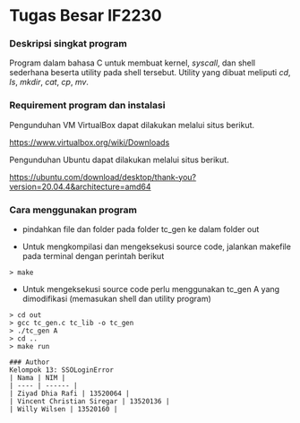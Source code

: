 # Tugas Besar IF2230

### Deskripsi singkat program

Program dalam bahasa C untuk membuat kernel, <i>syscall</i>, dan shell sederhana beserta utility pada shell tersebut. Utility yang dibuat meliputi <i>cd</i>, <i>ls</i>, <i>mkdir</i>, <i>cat</i>, <i>cp</i>, <i>mv</i>.

### Requirement program dan instalasi

Pengunduhan VM VirtualBox dapat dilakukan melalui situs berikut.

https://www.virtualbox.org/wiki/Downloads

Pengunduhan Ubuntu dapat dilakukan melalui situs berikut.

https://ubuntu.com/download/desktop/thank-you?version=20.04.4&architecture=amd64

### Cara menggunakan program

- pindahkan file dan folder pada folder tc_gen ke dalam folder out


- Untuk mengkompilasi dan mengeksekusi source code, jalankan makefile pada terminal dengan perintah berikut
```
> make
```

- Untuk mengeksekusi source code perlu menggunakan tc_gen A yang dimodifikasi (memasukan shell dan utility program)
```
> cd out
> gcc tc_gen.c tc_lib -o tc_gen
> ./tc_gen A
> cd ..
> make run

### Author
Kelompok 13: SSOLoginError
| Nama | NIM |
| ---- | ------ |
| Ziyad Dhia Rafi | 13520064 |
| Vincent Christian Siregar | 13520136 | 
| Willy Wilsen | 13520160 | 
